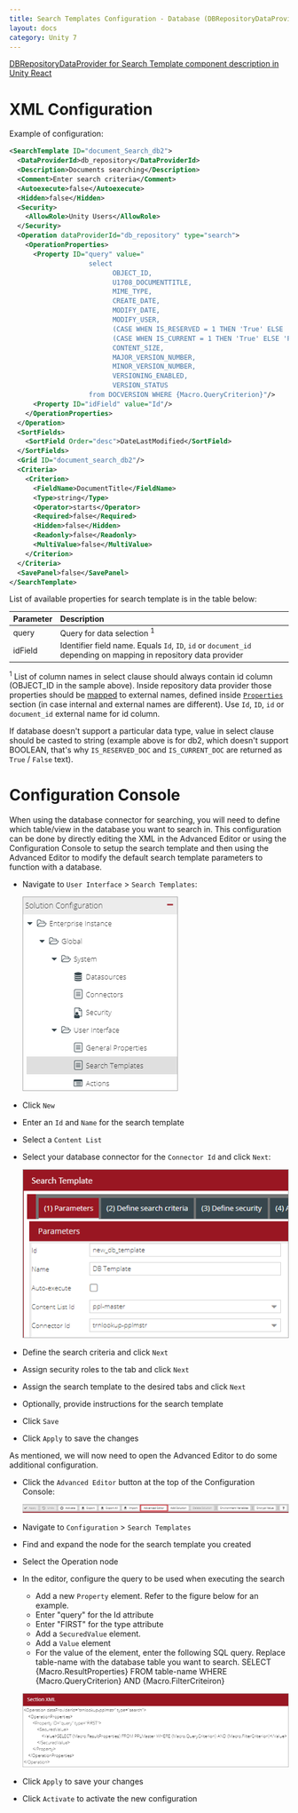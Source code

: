 ```yaml
---
title: Search Templates Configuration - Database (DBRepositoryDataProvider)
layout: docs
category: Unity 7
---
```

[DBRepositoryDataProvider for Search Template component description in Unity React](../../components/search-template/supported-data-providers/dbrepository-data-provider.md)

# XML Configuration

Example of configuration:

```xml
<SearchTemplate ID="document_Search_db2">
  <DataProviderId>db_repository</DataProviderId>
  <Description>Documents searching</Description>
  <Comment>Enter search criteria</Comment>
  <Autoexecute>false</Autoexecute>
  <Hidden>false</Hidden>
  <Security>
    <AllowRole>Unity Users</AllowRole>
  </Security>
  <Operation dataProviderId="db_repository" type="search">
    <OperationProperties>
      <Property ID="query" value="
                    select
                          OBJECT_ID,
                          U1708_DOCUMENTTITLE,
                          MIME_TYPE,
                          CREATE_DATE,
                          MODIFY_DATE,
                          MODIFY_USER,
                          (CASE WHEN IS_RESERVED = 1 THEN 'True' ELSE 'False' END) AS IS_RESERVED_DOC,
                          (CASE WHEN IS_CURRENT = 1 THEN 'True' ELSE 'False' END) AS IS_CURRENT_DOC,
                          CONTENT_SIZE,
                          MAJOR_VERSION_NUMBER,
                          MINOR_VERSION_NUMBER,
                          VERSIONING_ENABLED,
                          VERSION_STATUS
                    from DOCVERSION WHERE {Macro.QueryCriterion}"/>
      <Property ID="idField" value="Id"/>
    </OperationProperties>
  </Operation>
  <SortFields>
    <SortField Order="desc">DateLastModified</SortField>
  </SortFields>
  <Grid ID="document_search_db2"/>
  <Criteria>
    <Criterion>
      <FieldName>DocumentTitle</FieldName>
      <Type>string</Type>
      <Operator>starts</Operator>
      <Required>false</Required>
      <Hidden>false</Hidden>
      <Readonly>false</Readonly>
      <MultiValue>false</MultiValue>
    </Criterion>
  </Criteria>
  <SavePanel>false</SavePanel>
</SearchTemplate>
```

List of available properties for search template is in the table below:

| Parameter   | Description|
|:------------|:------------|
|query        |Query for data selection <sup>1</sup>|
|idField      |Identifier field name. Equals `Id`, `ID`, `id` or `document_id` depending on mapping in repository data provider|

<sup>1</sup> List of column names in select clause should always contain id column 
(OBJECT_ID in the sample above). Inside repository data provider those properties
should be [mapped](../repository-data-providers/db.md#mapping) to external names, defined inside [`Properties`](../tags-list/properties-tag.md) section (in case internal 
and external names are different). Use `Id`, `ID`, `id` or `document_id` external name for id column.

If database doesn't support a particular data type, value in select clause should be casted 
to string (example above is for db2, which doesn't support BOOLEAN, that's why `IS_RESERVED_DOC` 
and `IS_CURRENT_DOC` are returned as `True` / `False` text).

# Configuration Console

When using the database connector for searching, you will need to define which table/view in the database you want to search in. 
This configuration can be done by directly editing the XML in the Advanced Editor or using the Configuration Console to setup the search template 
and then using the Advanced Editor to modify the default search template parameters to function with a database.

- Navigate to `User Interface` > `Search Templates`:
 
    ![Navigate to the Search Templates section of Configuration Console](db/images/image16.png)

- Click `New`
- Enter an `Id` and `Name` for the search template
- Select a `Content List`
- Select your database connector for the `Connector Id` and click `Next`:
 
    ![Define parameters for search template](db/images/image17.png)

- Define the search criteria and click `Next`
- Assign security roles to the tab and click `Next`
- Assign the search template to the desired tabs and click `Next`
- Optionally, provide instructions for the search template
- Click `Save`
- Click `Apply` to save the changes

As mentioned, we will now need to open the Advanced Editor to do some additional configuration.

- Click the `Advanced Editor` button at the top of the Configuration Console:
 
    ![Button to open Advanced Editor](db/images/image18.png)

- Navigate to `Configuration` > `Search Templates`
- Find and expand the node for the search template you created
- Select the Operation node
- In the editor, configure the query to be used when executing the search
    - Add a new `Property` element. Refer to the figure below for an example.
    - Enter "query" for the Id attribute
    - Enter "FIRST" for the type attribute
    - Add a `SecuredValue` element.
    - Add a `Value` element
    - For the value of the <Value> element, enter the following SQL query. Replace table-name with the database table you want to search.
    SELECT {Macro.ResultProperties} FROM table-name WHERE {Macro.QueryCriterion} AND {Macro.FilterCriteiron}
 
    ![Define the query for the DB search template](db/images/image19.png)

- Click `Apply` to save your changes
- Click `Activate` to activate the new configuration
